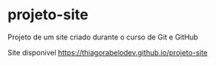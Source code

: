 # projeto-site
 Projeto de um site criado durante o curso de Git e GitHub

Site disponivel https://thiagorabelodev.github.io/projeto-site
